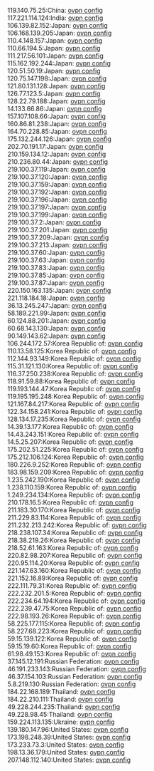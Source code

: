119.140.75.25:China: [ovpn config](vpn/119_140_75_25.ovpn)  
117.221.114.124:India: [ovpn config](vpn/117_221_114_124.ovpn)  
106.139.82.152:Japan: [ovpn config](vpn/106_139_82_152.ovpn)  
106.168.139.205:Japan: [ovpn config](vpn/106_168_139_205.ovpn)  
110.4.148.157:Japan: [ovpn config](vpn/110_4_148_157.ovpn)  
110.66.194.5:Japan: [ovpn config](vpn/110_66_194_5.ovpn)  
111.217.56.101:Japan: [ovpn config](vpn/111_217_56_101.ovpn)  
115.162.192.244:Japan: [ovpn config](vpn/115_162_192_244.ovpn)  
120.51.50.19:Japan: [ovpn config](vpn/120_51_50_19.ovpn)  
120.75.147.198:Japan: [ovpn config](vpn/120_75_147_198.ovpn)  
121.80.131.128:Japan: [ovpn config](vpn/121_80_131_128.ovpn)  
126.77.123.5:Japan: [ovpn config](vpn/126_77_123_5.ovpn)  
128.22.79.188:Japan: [ovpn config](vpn/128_22_79_188.ovpn)  
14.133.66.86:Japan: [ovpn config](vpn/14_133_66_86.ovpn)  
157.107.108.66:Japan: [ovpn config](vpn/157_107_108_66.ovpn)  
160.86.81.238:Japan: [ovpn config](vpn/160_86_81_238.ovpn)  
164.70.228.85:Japan: [ovpn config](vpn/164_70_228_85.ovpn)  
175.132.244.126:Japan: [ovpn config](vpn/175_132_244_126.ovpn)  
202.70.191.17:Japan: [ovpn config](vpn/202_70_191_17.ovpn)  
210.159.134.12:Japan: [ovpn config](vpn/210_159_134_12.ovpn)  
210.236.80.44:Japan: [ovpn config](vpn/210_236_80_44.ovpn)  
219.100.37.119:Japan: [ovpn config](vpn/219_100_37_119.ovpn)  
219.100.37.120:Japan: [ovpn config](vpn/219_100_37_120.ovpn)  
219.100.37.159:Japan: [ovpn config](vpn/219_100_37_159.ovpn)  
219.100.37.192:Japan: [ovpn config](vpn/219_100_37_192.ovpn)  
219.100.37.196:Japan: [ovpn config](vpn/219_100_37_196.ovpn)  
219.100.37.197:Japan: [ovpn config](vpn/219_100_37_197.ovpn)  
219.100.37.199:Japan: [ovpn config](vpn/219_100_37_199.ovpn)  
219.100.37.2:Japan: [ovpn config](vpn/219_100_37_2.ovpn)  
219.100.37.201:Japan: [ovpn config](vpn/219_100_37_201.ovpn)  
219.100.37.209:Japan: [ovpn config](vpn/219_100_37_209.ovpn)  
219.100.37.213:Japan: [ovpn config](vpn/219_100_37_213.ovpn)  
219.100.37.60:Japan: [ovpn config](vpn/219_100_37_60.ovpn)  
219.100.37.63:Japan: [ovpn config](vpn/219_100_37_63.ovpn)  
219.100.37.83:Japan: [ovpn config](vpn/219_100_37_83.ovpn)  
219.100.37.85:Japan: [ovpn config](vpn/219_100_37_85.ovpn)  
219.100.37.87:Japan: [ovpn config](vpn/219_100_37_87.ovpn)  
220.150.163.135:Japan: [ovpn config](vpn/220_150_163_135.ovpn)  
221.118.184.18:Japan: [ovpn config](vpn/221_118_184_18.ovpn)  
36.13.245.247:Japan: [ovpn config](vpn/36_13_245_247.ovpn)  
58.189.221.99:Japan: [ovpn config](vpn/58_189_221_99.ovpn)  
60.124.88.201:Japan: [ovpn config](vpn/60_124_88_201.ovpn)  
60.68.143.130:Japan: [ovpn config](vpn/60_68_143_130.ovpn)  
90.149.143.62:Japan: [ovpn config](vpn/90_149_143_62.ovpn)  
106.244.172.57:Korea Republic of: [ovpn config](vpn/106_244_172_57.ovpn)  
110.13.58.125:Korea Republic of: [ovpn config](vpn/110_13_58_125.ovpn)  
112.144.93.149:Korea Republic of: [ovpn config](vpn/112_144_93_149.ovpn)  
115.31.121.130:Korea Republic of: [ovpn config](vpn/115_31_121_130.ovpn)  
116.37.250.238:Korea Republic of: [ovpn config](vpn/116_37_250_238.ovpn)  
118.91.59.88:Korea Republic of: [ovpn config](vpn/118_91_59_88.ovpn)  
119.193.144.47:Korea Republic of: [ovpn config](vpn/119_193_144_47.ovpn)  
119.195.195.248:Korea Republic of: [ovpn config](vpn/119_195_195_248.ovpn)  
121.167.84.217:Korea Republic of: [ovpn config](vpn/121_167_84_217.ovpn)  
122.34.158.241:Korea Republic of: [ovpn config](vpn/122_34_158_241.ovpn)  
128.134.17.235:Korea Republic of: [ovpn config](vpn/128_134_17_235.ovpn)  
14.39.13.177:Korea Republic of: [ovpn config](vpn/14_39_13_177.ovpn)  
14.43.243.151:Korea Republic of: [ovpn config](vpn/14_43_243_151.ovpn)  
14.5.25.207:Korea Republic of: [ovpn config](vpn/14_5_25_207.ovpn)  
175.202.51.225:Korea Republic of: [ovpn config](vpn/175_202_51_225.ovpn)  
175.212.106.124:Korea Republic of: [ovpn config](vpn/175_212_106_124.ovpn)  
180.226.9.252:Korea Republic of: [ovpn config](vpn/180_226_9_252.ovpn)  
183.98.159.209:Korea Republic of: [ovpn config](vpn/183_98_159_209.ovpn)  
1.235.242.190:Korea Republic of: [ovpn config](vpn/1_235_242_190.ovpn)  
1.238.110.159:Korea Republic of: [ovpn config](vpn/1_238_110_159.ovpn)  
1.249.234.134:Korea Republic of: [ovpn config](vpn/1_249_234_134.ovpn)  
210.178.16.5:Korea Republic of: [ovpn config](vpn/210_178_16_5.ovpn)  
211.183.30.170:Korea Republic of: [ovpn config](vpn/211_183_30_170.ovpn)  
211.229.83.114:Korea Republic of: [ovpn config](vpn/211_229_83_114.ovpn)  
211.232.213.242:Korea Republic of: [ovpn config](vpn/211_232_213_242.ovpn)  
218.238.107.34:Korea Republic of: [ovpn config](vpn/218_238_107_34.ovpn)  
218.38.219.26:Korea Republic of: [ovpn config](vpn/218_38_219_26.ovpn)  
218.52.61.163:Korea Republic of: [ovpn config](vpn/218_52_61_163.ovpn)  
220.82.98.207:Korea Republic of: [ovpn config](vpn/220_82_98_207.ovpn)  
220.95.114.20:Korea Republic of: [ovpn config](vpn/220_95_114_20.ovpn)  
221.147.63.160:Korea Republic of: [ovpn config](vpn/221_147_63_160.ovpn)  
221.152.16.89:Korea Republic of: [ovpn config](vpn/221_152_16_89.ovpn)  
222.111.79.31:Korea Republic of: [ovpn config](vpn/222_111_79_31.ovpn)  
222.232.201.5:Korea Republic of: [ovpn config](vpn/222_232_201_5.ovpn)  
222.234.64.194:Korea Republic of: [ovpn config](vpn/222_234_64_194.ovpn)  
222.239.47.75:Korea Republic of: [ovpn config](vpn/222_239_47_75.ovpn)  
222.98.193.26:Korea Republic of: [ovpn config](vpn/222_98_193_26.ovpn)  
58.225.177.115:Korea Republic of: [ovpn config](vpn/58_225_177_115.ovpn)  
58.227.68.223:Korea Republic of: [ovpn config](vpn/58_227_68_223.ovpn)  
59.15.139.122:Korea Republic of: [ovpn config](vpn/59_15_139_122.ovpn)  
59.15.19.60:Korea Republic of: [ovpn config](vpn/59_15_19_60.ovpn)  
61.98.49.153:Korea Republic of: [ovpn config](vpn/61_98_49_153.ovpn)  
37.145.12.191:Russian Federation: [ovpn config](vpn/37_145_12_191.ovpn)  
46.191.233.143:Russian Federation: [ovpn config](vpn/46_191_233_143.ovpn)  
46.37.154.103:Russian Federation: [ovpn config](vpn/46_37_154_103.ovpn)  
5.8.219.130:Russian Federation: [ovpn config](vpn/5_8_219_130.ovpn)  
184.22.168.189:Thailand: [ovpn config](vpn/184_22_168_189.ovpn)  
184.22.210.111:Thailand: [ovpn config](vpn/184_22_210_111.ovpn)  
49.228.244.235:Thailand: [ovpn config](vpn/49_228_244_235.ovpn)  
49.228.98.45:Thailand: [ovpn config](vpn/49_228_98_45.ovpn)  
159.224.113.135:Ukraine: [ovpn config](vpn/159_224_113_135.ovpn)  
139.180.147.96:United States: [ovpn config](vpn/139_180_147_96.ovpn)  
173.198.248.39:United States: [ovpn config](vpn/173_198_248_39.ovpn)  
173.233.73.3:United States: [ovpn config](vpn/173_233_73_3.ovpn)  
198.13.36.179:United States: [ovpn config](vpn/198_13_36_179.ovpn)  
207.148.112.140:United States: [ovpn config](vpn/207_148_112_140.ovpn)  
